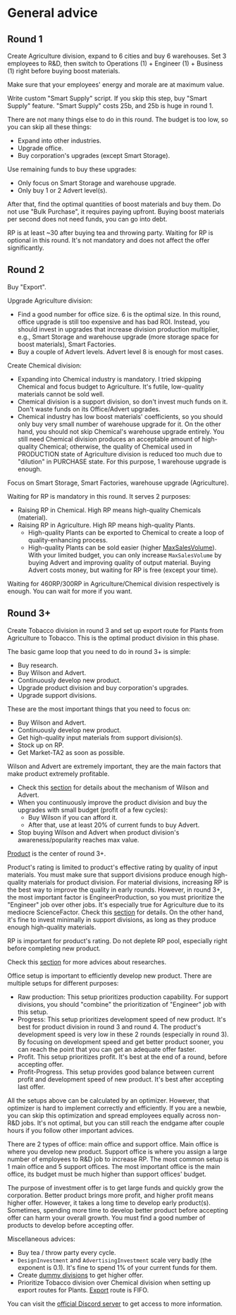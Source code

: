 # General advice

## Round 1

Create Agriculture division, expand to 6 cities and buy 6 warehouses. Set 3 employees to R&D, then switch to Operations (1) + Engineer (1) + Business (1) right before buying boost materials.

Make sure that your employees' energy and morale are at maximum value.

Write custom "Smart Supply" script. If you skip this step, buy "Smart Supply" feature. "Smart Supply" costs 25b, and 25b is huge in round 1.

There are not many things else to do in this round. The budget is too low, so you can skip all these things:
- Expand into other industries.
- Upgrade office.
- Buy corporation's upgrades (except Smart Storage).

Use remaining funds to buy these upgrades:
- Only focus on Smart Storage and warehouse upgrade.
- Only buy 1 or 2 Advert level(s).

After that, find the optimal quantities of boost materials and buy them. Do not use "Bulk Purchase", it requires paying upfront. Buying boost materials per second does not need funds, you can go into debt.

RP is at least ~30 after buying tea and throwing party. Waiting for RP is optional in this round. It's not mandatory and does not affect the offer significantly.

## Round 2

Buy "Export".

Upgrade Agriculture division:
- Find a good number for office size. 6 is the optimal size. In this round, office upgrade is still too expensive and has bad ROI. Instead, you should invest in upgrades that increase division production multiplier, e.g., Smart Storage and warehouse upgrade (more storage space for boost materials), Smart Factories.
- Buy a couple of Advert levels. Advert level 8 is enough for most cases.

Create Chemical division:
- Expanding into Chemical industry is mandatory. I tried skipping Chemical and focus budget to Agriculture. It's futile, low-quality materials cannot be sold well.
- Chemical division is a support division, so don't invest much funds on it. Don't waste funds on its Office/Advert upgrades.
- Chemical industry has low boost materials' coefficients, so you should only buy very small number of warehouse upgrade for it. On the other hand, you should not skip Chemical's warehouse upgrade entirely. You still need Chemical division produces an acceptable amount of high-quality Chemical; otherwise, the quality of Chemical used in PRODUCTION state of Agriculture division is reduced too much due to "dilution" in PURCHASE state. For this purpose, 1 warehouse upgrade is enough.

Focus on Smart Storage, Smart Factories, warehouse upgrade (Agriculture).

Waiting for RP is mandatory in this round. It serves 2 purposes:
- Raising RP in Chemical. High RP means high-quality Chemicals (material).
- Raising RP in Agriculture. High RP means high-quality Plants.
  - High-quality Plants can be exported to Chemical to create a loop of quality-enhancing process.
  - High-quality Plants can be sold easier (higher [MaxSalesVolume](./optimal-selling-price-market-ta2.md)). With your limited budget, you can only increase `MaxSalesVolume` by buying Advert and improving quality of output material. Buying Advert costs money, but waiting for RP is free (except your time).

Waiting for 460RP/300RP in Agriculture/Chemical division respectively is enough. You can wait for more if you want.

## Round 3+

Create Tobacco division in round 3 and set up export route for Plants from Agriculture to Tobacco. This is the optimal product division in this phase.

The basic game loop that you need to do in round 3+ is simple:
- Buy research.
- Buy Wilson and Advert.
- Continuously develop new product.
- Upgrade product division and buy corporation's upgrades.
- Upgrade support divisions.

These are the most important things that you need to focus on:
- Buy Wilson and Advert.
- Continuously develop new product.
- Get high-quality input materials from support division(s).
- Stock up on RP.
- Get Market-TA2 as soon as possible.

Wilson and Advert are extremely important, they are the main factors that make product extremely profitable.
- Check this [section](./wilson-analytics-advert.md) for details about the mechanism of Wilson and Advert.
- When you continuously improve the product division and buy the upgrades with small budget (profit of a few cycles):
  - Buy Wilson if you can afford it.
  - After that, use at least 20% of current funds to buy Advert.
- Stop buying Wilson and Advert when product division's awareness/popularity reaches max value.

[Product](./product.md) is the center of round 3+.

Product's rating is limited to product's effective rating by quality of input materials. You must make sure that support divisions produce enough high-quality materials for product division. For material divisions, increasing RP is the best way to improve the quality in early rounds. However, in round 3+, the most important factor is EngineerProduction, so you must prioritize the "Engineer" job over other jobs. It's especially true for Agriculture due to its mediocre ScienceFactor. Check this [section](./quality.md) for details. On the other hand, it's fine to invest minimally in support divisions, as long as they produce enough high-quality materials.

RP is important for product's rating. Do not deplete RP pool, especially right before completing new product.

Check this [section](./unlocks-upgrade-research.md) for more advices about researches.

Office setup is important to efficiently develop new product. There are multiple setups for different purposes:
- Raw production: This setup prioritizes production capability. For support divisions, you should "combine" the prioritization of "Engineer" job with this setup.
- Progress: This setup prioritizes development speed of new product. It's best for product division in round 3 and round 4. The product's development speed is very low in these 2 rounds (especially in round 3). By focusing on development speed and get better product sooner, you can reach the point that you can get an adequate offer faster.
- Profit. This setup prioritizes profit. It's best at the end of a round, before accepting offer.
- Profit-Progress. This setup provides good balance between current profit and development speed of new product. It's best after accepting last offer.

All the setups above can be calculated by an optimizer. However, that optimizer is hard to implement correctly and efficiently. If you are a newbie, you can skip this optimization and spread employees equally across non-R&D jobs. It's not optimal, but you can still reach the endgame after couple hours if you follow other important advices.

There are 2 types of office: main office and support office. Main office is where you develop new product. Support office is where you assign a large number of employees to R&D job to increase RP. The most common setup is 1 main office and 5 support offices. The most important office is the main office, its budget must be much higher than support offices' budget.

The purpose of investment offer is to get large funds and quickly grow the corporation. Better product brings more profit, and higher profit means higher offer. However, it takes a long time to develop early product(s). Sometimes, spending more time to develop better product before accepting offer can harm your overall growth. You must find a good number of products to develop before accepting offer.

Miscellaneous advices:
- Buy tea / throw party every cycle.
- `DesignInvestment` and `AdvertisingInvestment` scale very badly (the exponent is 0.1). It's fine to spend 1% of your current funds for them.
- Create [dummy divisions](./miscellany.md) to get higher offer.
- Prioritize Tobacco division over Chemical division when setting up export routes for Plants. [Export](./miscellany.md) route is FIFO.

You can visit the [official Discord server](https://discord.gg/TFc3hKD) to get access to more information.
